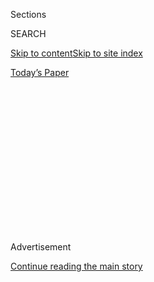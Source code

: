 <div id="app">

<div>

<div>

<div>

<div class="NYTAppHideMasthead css-1q2w90k e1suatyy0">

<div class="section css-ui9rw0 e1suatyy2">

<div class="css-eph4ug er09x8g0">

<div class="css-6n7j50">

</div>

<span class="css-1dv1kvn">Sections</span>

<div class="css-10488qs">

<span class="css-1dv1kvn">SEARCH</span>

</div>

[Skip to content](#site-content)[Skip to site
index](#site-index)

</div>

<div class="css-10698na e1huz5gh0">

</div>

</div>

<div id="masthead-bar-one" class="section hasLinks css-15hmgas e1csuq9d3">

<div class="css-uqyvli e1csuq9d0">

</div>

<div class="css-1uqjmks e1csuq9d1">

</div>

<div class="css-9e9ivx">

[](https://myaccount.nytimes3xbfgragh.onion/auth/login?response_type=cookie&client_id=vi)

</div>

<div class="css-1bvtpon e1csuq9d2">

[Today’s
Paper](https://www.nytimes3xbfgragh.onion/section/todayspaper)

</div>

</div>

</div>

</div>

<div data-aria-hidden="false">

<div id="site-content" data-role="main">

<div>

<div class="css-1aor85t" style="opacity:0.000000001;z-index:-1;visibility:hidden">

<div class="css-1hqnpie">

<div class="css-epjblv">

<span class="css-z6pdnw">Letter of Recommendation: Souvenir Photo
Viewers</span>

</div>

<div class="css-k008qs">

<div class="css-1iwv8en">

<span class="css-18z7m18"></span>

<div>

<div>

</div>

</div>

</div>

<span class="css-1n6z4y">https://nyti.ms/2IOryWb</span>

<div class="css-1705lsu">

<div class="css-4xjgmj">

<div class="css-4skfbu" data-role="toolbar" data-aria-label="Social Media Share buttons, Save button, and Comments Panel with current comment count" data-testid="share-tools">

  - 
  - 
  - 
  - 
    
    <div class="css-6n7j50">
    
    </div>

  - 
  - 

</div>

</div>

</div>

</div>

</div>

</div>

<div class="css-13pd83m">

</div>

<div id="top-wrapper" class="css-1sy8kpn">

<div id="top-slug" class="css-l9onyx">

Advertisement

</div>

[Continue reading the main
story](#after-top)

<div class="ad top-wrapper" style="text-align:center;height:100%;display:block;min-height:250px">

<div id="top" class="place-ad" data-position="top" data-size-key="top">

</div>

</div>

<div id="after-top">

</div>

</div>

<div id="sponsor-wrapper" class="css-1hyfx7x">

<div id="sponsor-slug" class="css-19vbshk">

Supported by

</div>

[Continue reading the main
story](#after-sponsor)

<div id="sponsor" class="ad sponsor-wrapper" style="text-align:center;height:100%;display:block">

</div>

<div id="after-sponsor">

</div>

</div>

[Letter of
Recommendation](/column/letter-of-recommendation "Letter of Recommendation")

<div class="css-1vkm6nb ehdk2mb0">

# Letter of Recommendation: Souvenir Photo Viewers

</div>

<div class="css-79elbk" data-testid="photoviewer-wrapper">

<div class="css-z3e15g" data-testid="photoviewer-wrapper-hidden">

</div>

<div class="css-1a48zt4 ehw59r15" data-testid="photoviewer-children">

![<span class="css-ach9cc e1z0qqy90" itemprop="copyrightHolder"><span class="css-1ly73wi e1tej78p0">Credit...</span><span><span>David
Williams/Redux, for The New York
Times</span></span></span>](https://static01.graylady3jvrrxbe.onion/images/2019/10/20/magazine/20mag-lor/20mag-lor-articleLarge.jpg?quality=75&auto=webp&disable=upscale)

</div>

</div>

<div class="css-xt80pu e12qa4dv0">

<div class="css-18e8msd">

<div class="css-vp77d3 epjyd6m0">

<div class="css-1baulvz">

By <span class="css-1baulvz last-byline" itemprop="name">Kate
Dwyer</span>

</div>

</div>

  - Oct. 15,
    2019

  - 
    
    <div class="css-4xjgmj">
    
    <div class="css-d8bdto" data-role="toolbar" data-aria-label="Social Media Share buttons, Save button, and Comments Panel with current comment count" data-testid="share-tools">
    
      - 
      - 
      - 
      - 
        
        <div class="css-6n7j50">
        
        </div>
    
      - 
      - 
    
    </div>
    
    </div>

</div>

</div>

<div class="section meteredContent css-1r7ky0e" name="articleBody" itemprop="articleBody">

<div class="css-1fanzo5 StoryBodyCompanionColumn">

<div class="css-53u6y8">

This past spring, I spent two months subletting an apartment in
Amsterdam, where tourists not infrequently outnumber residents. The day
I arrived, I was struck by how many American accents I heard and how
many selfie sticks jutted out onto the narrow sidewalks near the canals
in the Nine Streets. Nothing made tourists more visible than their
fervent Instagramming and ever-present iPhones. Jogging in the
Vondelpark, I saw a tourist crash a bike while videoblogging. From a
hotel lobby on Keizersgracht, I watched someone climb onto a locked bike
near the canal, take a photo on it and then go about her afternoon. Ask
a local about the tourism in Amsterdam, and you’re likely to receive an
eye roll and a comment about how it’s “out of control,” as one cafe
owner told me during my first week there. Last year, the city attracted
almost 20 million visitors, but there are fewer than one million
residents. In December, locals became so frustrated by tourist
congestion that the city removed the “I amsterdam” sign near the
Rijksmuseum, which reportedly generated upward of 6,000 photographs per
day. Many of these photos very likely ended up on Instagram, where the
hashtag \#iamsterdam has been used 1.54 million times and counting.

Souvenir photos weren’t always so easily reproduced. My grandmother’s
nightstand displays a bouquet of key chains, each a truncated pyramid
with a hole on one end and a piece of flat, once-white plastic snapped
onto the other. They resemble loupes for examining gemstones, and most
are emblazoned with the name of a resort, in tacky metallic gold. If you
raise one of these souvenirs to the light and peer through the lens, you
will see a backlit 35-millimeter slide on the other end, its colors
reflected against each of the four sides like a kaleidoscope. My
grandmother has 16 of these key chains — from the Loews Paradise Island
Hotel and Villas, Fernwood in the Poconos, the Bahamas Princess Tower
and other destinations bookable by a travel agent circa
1985.

</div>

</div>

<div style="max-width:100%;margin:0 auto">

<div class="css-17dprlf" data-id="100000006762595" data-slug="20mag-LOR-pullquote1" style="max-width:600px">

</div>

</div>

<div class="css-1fanzo5 StoryBodyCompanionColumn">

<div class="css-53u6y8">

Viewer key chains were popular at amusement parks, resorts and national
parks from the 1950s through the 1990s. In most cases, a photographer
would walk around, take your picture and hand you a ticket to exchange
for the photo later in the day, either as a print or a key chain.
Sometimes you’d need to find your photo on a wall, behind a counter. The
resulting souvenir is pure kitsch; its only purpose is to view a single
photo, so its clunkiness is both warranted and extra. In 2019, if you
carry one on your keys, it’s a fashion statement conveying nostalgia and
sentimentality: a Hawaiian shirt of key chains. When you hold it up to
the light, you see colors that come into focus the closer you draw it to
your face, the image revealing itself slowly. Because your other eye is
closed, and the room around you is blocked by plastic siding, it is easy
to imagine that you are looking at the only image in the world. Even if
they sit in drawers, these key chains beg to be viewed, the way conch
shells ask to be held to the ear. Each one is a small mystery — it’s
impossible to tell which image is inside by looking at its plastic
armor. My mother says the experience is similar to rediscovering a
memory.

</div>

</div>

<div class="css-1fanzo5 StoryBodyCompanionColumn">

<div class="css-53u6y8">

Souvenir photo viewers are antithetical to Instagram tourism because
they permit only one person to view an image at a time. The photos
themselves are largely unremarkable, as they weren’t intended to prove
that a person *mastered* a vacation — by capturing the photo intended to
amass the most desirable number of “likes” — but only that he or she
took one.

These days, travel photos are captured with the understanding that they
will be shared on social media in a feed of hundreds of other photos,
further calcifying your personal brand. For much of the 20th century,
the novelties of travel photography were not a photo’s framing or the
caption but the photo itself, which commemorated the luxury of travel:
Tourism was romanticized, and because rolls of film were finite, every
photo was precious. Now, instead of displaying a photo from a place on
your desk, it matters *which photos* from *which places* are displayed
on your Instagram page, as a public record of where you’ve been and how
you want to be perceived. Last year, for this magazine, Teju Cole
observed that travelers often take photos of the same landmarks from the
same angles, making originality even harder to achieve. But if these
travel photos are for ourselves, to help us remember where we’ve been,
why should originality matter? Shouldn’t the photos resemble our
experiences? What purpose should they serve besides sparking a memory?

There is one souvenir photo in my grandmother’s room that continues to
mystify me. In it, my mother is in her mid-20s, just a few years older
than I am now, walking on a path in the Bahamas with my
great-grandmother, who died before I was born. There is no context in
the image whatsoever, no clue about where they’re going or where they’re
coming from. Of course I’ve asked, and my mother doesn’t remember, but
when I put the viewer up to my eye, it feels almost as if I do. I look
at the photo slowly — not via a quick scroll — taking a journey down a
tunnel toward what feels like an image projected on a movie screen. It
comes into focus slowly at first, then all at once, just the way it’s
supposed to.

</div>

</div>

</div>

<div>

</div>

<div>

</div>

<div>

</div>

<div>

<div id="bottom-wrapper" class="css-1ede5it">

<div id="bottom-slug" class="css-l9onyx">

Advertisement

</div>

[Continue reading the main
story](#after-bottom)

<div id="bottom" class="ad bottom-wrapper" style="text-align:center;height:100%;display:block;min-height:90px">

</div>

<div id="after-bottom">

</div>

</div>

</div>

</div>

</div>

## Site Index

<div>

</div>

## Site Information Navigation

  - [© <span>2020</span> <span>The New York Times
    Company</span>](https://help.nytimes3xbfgragh.onion/hc/en-us/articles/115014792127-Copyright-notice)

<!-- end list -->

  - [NYTCo](https://www.nytco.com/)
  - [Contact
    Us](https://help.nytimes3xbfgragh.onion/hc/en-us/articles/115015385887-Contact-Us)
  - [Work with us](https://www.nytco.com/careers/)
  - [Advertise](https://nytmediakit.com/)
  - [T Brand Studio](http://www.tbrandstudio.com/)
  - [Your Ad
    Choices](https://www.nytimes3xbfgragh.onion/privacy/cookie-policy#how-do-i-manage-trackers)
  - [Privacy](https://www.nytimes3xbfgragh.onion/privacy)
  - [Terms of
    Service](https://help.nytimes3xbfgragh.onion/hc/en-us/articles/115014893428-Terms-of-service)
  - [Terms of
    Sale](https://help.nytimes3xbfgragh.onion/hc/en-us/articles/115014893968-Terms-of-sale)
  - [Site
    Map](https://spiderbites.nytimes3xbfgragh.onion)
  - [Help](https://help.nytimes3xbfgragh.onion/hc/en-us)
  - [Subscriptions](https://www.nytimes3xbfgragh.onion/subscription?campaignId=37WXW)

</div>

</div>

</div>

</div>
